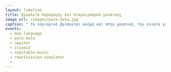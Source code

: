 ```yaml
---
layout: timeline 
title: Εργαλεία παραγωγής και διαμοιρασμού μουσικής
image_url: /images/pure-data.jpg
caption: " Το λογισμικό βρίσκεται ακόμη και στην μουσική, την ενιαία γλώσσα του κόσμου. Από τα κλασσικά όργανα, στην παραγωγή της μέσω υπολογιστή και από την διαμοιρασμό χέρι με χέρι και μέσω ίντερνετ, υπάρχουν διάφορα εργαλεία για να επιτευχθεί η παραγωγή και ο διαμοιρασμός."  
events:
  - max-language
  - pure-data
  - napster
  - itunes3
  - reactable-music
  - reactivision-simulator
  - 
---
```

